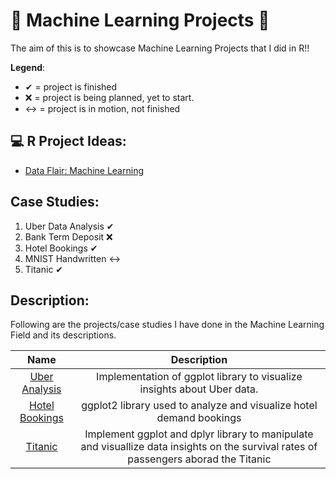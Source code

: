 # 🎇 Machine Learning Projects 🎇

The aim of this is to showcase Machine Learning Projects that I did in R!!

**Legend**:
- ✔ = project is finished
- ❌ = project is being planned, yet to start.
- ↔ = project is in motion, not finished

## 💻 R Project Ideas: 
- [Data Flair: Machine Learning](https://data-flair.training/blogs/machine-learning-datasets/)

## Case Studies:
1. Uber Data Analysis ✔
2. Bank Term Deposit ❌
3. Hotel Bookings ✔
4. MNIST Handwritten ↔
5. Titanic ✔

## Description:
Following are the projects/case studies I have done in the Machine Learning Field and its descriptions. 

| **Name** | **Description** |
| :------: | :-------------: |
| [Uber Analysis](https://github.com/e-paj/Machine-Learning-Projects-in-R/tree/main/CASE%201:%20Uber%20Analysis) | Implementation of ggplot library to visualize insights about Uber data. |
| [Hotel Bookings](https://github.com/e-paj/Machine-Learning-Projects-in-R/tree/main/CASE%202:%20Hotel%20Bookings) | ggplot2 library used to analyze and visualize hotel demand bookings |
| [Titanic]() | Implement ggplot and dplyr library to manipulate and visuallize data insights on the survival rates of passengers aborad the Titanic |
